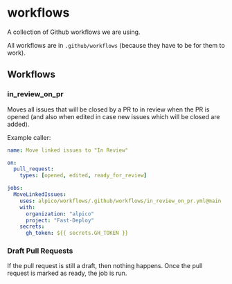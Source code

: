 # workflows

A collection of Github workflows we are using.

All workflows are in `.github/workflows` (because they have to be for them to work).

## Workflows

### in_review_on_pr

Moves all issues that will be closed by a PR to in review when the PR is opened (and also when edited in case new issues which will be closed are added).

Example caller:

```yaml
name: Move linked issues to "In Review"

on:
  pull_request:
    types: [opened, edited, ready_for_review]

jobs:
  MoveLinkedIssues:
    uses: alpico/workflows/.github/workflows/in_review_on_pr.yml@main
    with:
      organization: "alpico"
      project: "Fast-Deploy"
    secrets:
      gh_token: ${{ secrets.GH_TOKEN }}
```

### Draft Pull Requests

If the pull request is still a draft, then nothing happens.
Once the pull request is marked as ready, the job is run.
